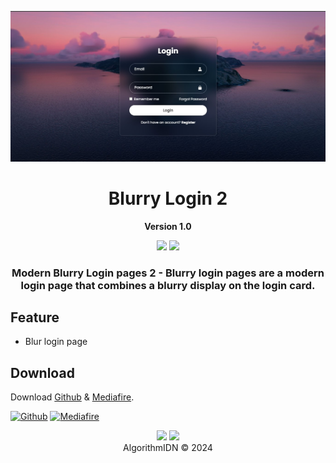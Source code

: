 <!-- 
================================================================================================================
Name        : Blurry login page 2
Source      : Re-code [https://www.youtube.com/watch?v=hlwlM4a5rxg]
Recode by   : Algorithm Dev
Telegram    : https://t.me/algorithmIDN 
Version     : v1 
================================================================================================================
-->

<p align="center">
  <img src="dist/img/login-page.jpg">
</p>

<h1 align="center">Blurry Login 2</h1>
<p align="center"><b>Version 1.0</b></p>

<div align="center">
    <img src="https://img.shields.io/badge/Version1-2024/11/03-blue.svg?longCache=true&style=popout-round"/>
    <img src="https://img.shields.io/badge/Blurry-Login-green.svg?longCache=true&style=flat-round"/>
    <h3>
        Modern Blurry Login pages 2 - Blurry login pages are a modern login page that combines a blurry display on the login card.
    </h3>
</div>

## Feature

- Blur login page

## Download

Download [Github](https://github.com/mahisataruna/blur-login-2) & [Mediafire](https://sfl.gl/Y9PSpKC0).

[![Github](https://img.shields.io/badge/Github-Releases-48C21A.svg?style=flat&logo=github)](https://github.com/mahisataruna/blur-login-2) [![Mediafire](https://img.shields.io/badge/Mediafire-Releases-48C21A.svg?style=flat&logo=Mediafire)](https://sfl.gl/Y9PSpKC0)


<p align="center">
  <a href="https://t.me/algorithmdev"><img src="https://img.shields.io/badge/Telegram-Channel-blue?logo=telegram&style=social"></a>
  <a href="https://t.me/algorithm_dev"><img src="https://img.shields.io/badge/Telegram-Group-blue?logo=telegram&style=social"></a>
  <br/>
  AlgorithmIDN © 2024
</p>
